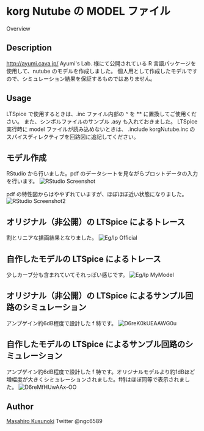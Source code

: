 korg Nutube の MODEL ファイル
====

Overview

## Description
http://ayumi.cava.jp/ Ayumi's Lab. 様にて公開されている R 言語パッケージを使用して、nutube のモデルを作成しました。
個人用として作成したモデルですので、シミュレーション結果を保証するものではありません。

## Usage
LTSpice で使用するときは、.inc ファイル内部の ^ を ** に置換してご使用ください。
また、シンボルファイルのサンプル .asy も入れておきました。
LTSpice 実行時に model ファイルが読み込めないときは、 .include korgNutube.inc のスパイスディレクティブを回路図に追記してください。

## モデル作成
RStudio から行いました。pdf のデータシートを見ながらプロットデータの入力を行います。
![RStudio Screenshot](https://user-images.githubusercontent.com/4132056/57896693-f43e7800-788c-11e9-9593-dc5a8f19ee1a.jpg)

pdf の特性図からはややずれていますが、ほぼほぼ近い状態になりました。
![RStudio Screenshot2](https://user-images.githubusercontent.com/4132056/57895528-0cab9400-7887-11e9-841e-57c387fd5426.jpg)

## オリジナル（非公開）の LTSpice によるトレース
割とリニアな描画結果となりました。
![Eg/Ip Official](https://user-images.githubusercontent.com/4132056/57895625-8ba0cc80-7887-11e9-93e6-f448bbb62816.png)

## 自作したモデルの LTSpice によるトレース
少しカーブ分も含まれていてそれっぽい感じです。
![Eg/Ip MyModel](https://user-images.githubusercontent.com/4132056/57895656-c99df080-7887-11e9-8726-95cea308fd50.png)

## オリジナル（非公開）の LTSpice によるサンプル回路のシミュレーション
アンプゲイン約6dB程度で設計した f 特です。
![D6reK0kUEAAWG0u](https://user-images.githubusercontent.com/4132056/57895712-0ff34f80-7888-11e9-9365-1ad8731a5b89.png)

## 自作したモデルの LTSpice によるサンプル回路のシミュレーション
アンプゲイン約6dB程度で設計した f 特です。オリジナルモデルより約1dBほど増幅度が大きくシミュレーションされました。f特はほぼ同等で表示されました。
![D6reMfHUwAAx-OO](https://user-images.githubusercontent.com/4132056/57895761-56e14500-7888-11e9-85d5-0a488b24ee39.png)

## Author

[Masahiro Kusunoki](https://github.com/ngc6589)
Twitter @ngc6589
